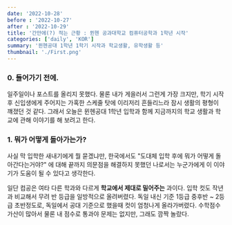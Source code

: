 ```yaml
---
date: '2022-10-28'
before : '2022-10-27'
after : '2022-10-29'
title: '간만에(?) 적는 근황 : 뮌헨 공과대학교 컴퓨터공학과 1학년 시작'
categories: ['daily', 'KOR']
summary: '뮌헨공대 1학년 1학기 시작과 학교생활, 유학생활 등'
thumbnail: './First.png'
---
```



### 0. 들어가기 전에.

일주일이나 포스트를 올리지 못했다. 물론 내가 게을러서 그런게 가장 크지만, 학기 시작 후 신입생에게 주어지는 가혹한 스케줄 탓에 
이리저리 흔들리느라 잠시 생활의 평형이 꺠졌던 것 같다. 그래서 오늘은 뮌헨공대 1학년 입학과 함께 지금까지의 학교 생활과 학교에 관해 이야기를 해 보려고 한다.


### 1. 뭐가 어떻게 돌아가는가?

사실 막 입학한 새내기에게 뭘 묻겠냐만, 한국에서도 "도대체 입학 후에 뭐가 어떻게 돌아간다는거야?" 에 대해 끝까지 의문점을 해결하지 못했던 나로서는 누군가에게 이 이야기가 도움이 
될 수 있다고 생각한다.


일단 컴공은 여타 다른 학과와 다르게 **학교에서 제대로 밀어주는** 과이다. 입학 컷도 작년과 비교해서 무려 반 등급을 일방적으로 올려버렸다. 독일 내신 기준 1등급 중후반 ~ 2등급 초반정도로, 
독일에서 공대 기준으로 했을때 컷이 엄청나게 올라가버렸다. 수학점수 가산이 많아서 물론 내 점수로 통과야 문제는 없지만, 그래도 깜짝 놀랐다.


